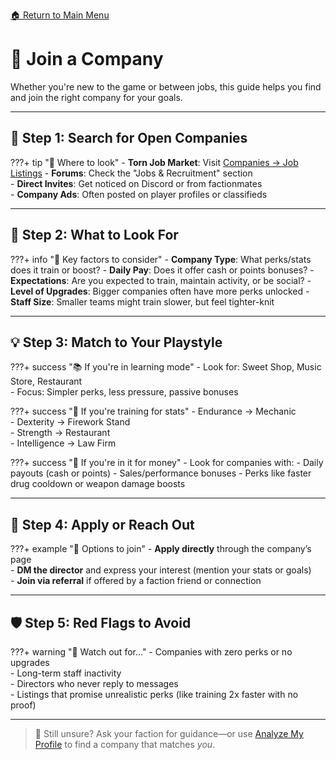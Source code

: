 [🏠 Return to Main Menu](main_menu.md)

# 📨 Join a Company

Whether you're new to the game or between jobs, this guide helps you find and join the right company for your goals.

---

## 🔎 Step 1: Search for Open Companies

???+ tip "💼 Where to look"
    - **Torn Job Market**: Visit [Companies → Job Listings](https://www.torn.com/companies.php)
    - **Forums**: Check the "Jobs & Recruitment" section  
    - **Direct Invites**: Get noticed on Discord or from factionmates  
    - **Company Ads**: Often posted on player profiles or classifieds

---

## 🤔 Step 2: What to Look For

???+ info "🧩 Key factors to consider"
    - **Company Type**: What perks/stats does it train or boost?
    - **Daily Pay**: Does it offer cash or points bonuses?
    - **Expectations**: Are you expected to train, maintain activity, or be social?
    - **Level of Upgrades**: Bigger companies often have more perks unlocked
    - **Staff Size**: Smaller teams might train slower, but feel tighter-knit

---

## 💡 Step 3: Match to Your Playstyle

???+ success "📚 If you're in learning mode"
    - Look for: Sweet Shop, Music Store, Restaurant  
    - Focus: Simpler perks, less pressure, passive bonuses

???+ success "💪 If you're training for stats"
    - Endurance → Mechanic  
    - Dexterity → Firework Stand  
    - Strength → Restaurant  
    - Intelligence → Law Firm

???+ success "💸 If you're in it for money"
    - Look for companies with:
        - Daily payouts (cash or points)
        - Sales/performance bonuses
        - Perks like faster drug cooldown or weapon damage boosts

---

## 🧾 Step 4: Apply or Reach Out

???+ example "📝 Options to join"
    - **Apply directly** through the company’s page  
    - **DM the director** and express your interest (mention your stats or goals)  
    - **Join via referral** if offered by a faction friend or connection

---

## 🛡️ Step 5: Red Flags to Avoid

???+ warning "🚩 Watch out for..."
    - Companies with zero perks or no upgrades  
    - Long-term staff inactivity  
    - Directors who never reply to messages  
    - Listings that promise unrealistic perks (like training 2x faster with no proof)

---

> 💬 Still unsure? Ask your faction for guidance—or use [Analyze My Profile](profile_analysis.md) to find a company that matches *you*.

